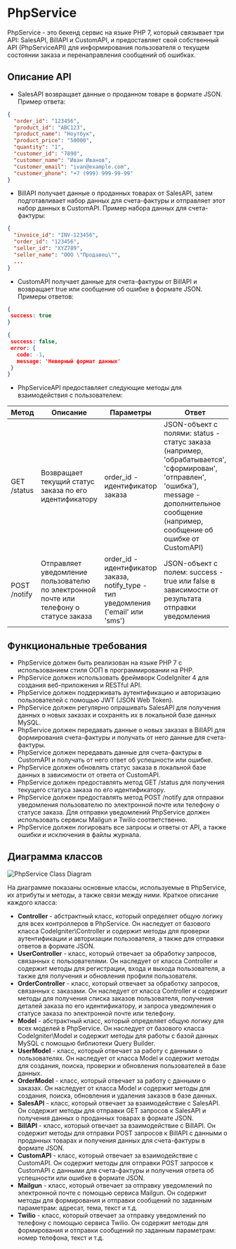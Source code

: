 # PhpService

PhpService - это бекенд сервис на языке PHP 7, который связывает три API: SalesAPI, BillAPI и CustomAPI, и предоставляет свой собственный API (PhpServiceAPI) для информирования пользователя о текущем состоянии заказа и перенаправления сообщений об ошибках.

## Описание API

- SalesAPI возвращает данные о проданном товаре в формате JSON. Пример ответа:

```json
{
  "order_id": "123456",
  "product_id": "ABC123",
  "product_name": "Ноутбук",
  "product_price": "50000",
  "quantity": "1",
  "customer_id": "7890",
  "customer_name": "Иван Иванов",
  "customer_email": "ivan@example.com",
  "customer_phone": "+7 (999) 999-99-99"
}
```

- BillAPI получает данные о проданных товарах от SalesAPI, затем подготавливает набор данных для счета-фактуры и отправляет этот набор данных в CustomAPI. Пример набора данных для счета-фактуры:

```json
{
  "invoice_id": "INV-123456",
  "order_id": "123456",
  "seller_id": "XYZ789",
  "seller_name": "ООО \"Продавец\"",
  ...
}
```

- CustomAPI получает данные для счета-фактуры от BillAPI и возвращает true или сообщение об ошибке в формате JSON. Примеры ответов:

```json
{
 success: true
}
```

```json
{
 success: false,
 error: {
   code: -1,
   message: 'Неверный формат данных'
 }
}
```

- PhpServiceAPI предоставляет следующие методы для взаимодействия с пользователем:

| Метод | Описание | Параметры | Ответ |
| --- | --- | --- | --- |
| GET /status | Возвращает текущий статус заказа по его идентификатору | order_id - идентификатор заказа | JSON-объект с полями: status - статус заказа (например, 'обрабатывается', 'сформирован', 'отправлен', 'ошибка'), message - дополнительное сообщение (например, сообщение об ошибке от CustomAPI) |
| POST /notify | Отправляет уведомление пользователю по электронной почте или телефону о статусе заказа | order_id - идентификатор заказа, notify_type - тип уведомления ('email' или 'sms') | JSON-объект с полем: success - true или false в зависимости от результата отправки уведомления |

## Функциональные требования

- PhpService должен быть реализован на языке PHP 7 с использованием стиля ООП в программировании на PHP.
- PhpService должен использовать фреймворк CodeIgniter 4 для создания веб-приложения и RESTful API.
- PhpService должен поддерживать аутентификацию и авторизацию пользователей с помощью JWT (JSON Web Token).
- PhpService должен регулярно опрашивать SalesAPI для получения данных о новых заказах и сохранять их в локальной базе данных MySQL.
- PhpService должен передавать данные о новых заказах в BillAPI для формирования счета-фактуры и получать от него данные для счета-фактуры.
- PhpService должен передавать данные для счета-фактуры в CustomAPI и получать от него ответ об успешности или ошибке.
- PhpService должен обновлять статус заказа в локальной базе данных в зависимости от ответа от CustomAPI.
- PhpService должен предоставлять метод GET /status для получения текущего статуса заказа по его идентификатору.
- PhpService должен предоставлять метод POST /notify для отправки уведомления пользователю по электронной почте или телефону о статусе заказа. Для отправки уведомлений PhpService должен использовать сервисы Mailgun и Twilio соответственно.
- PhpService должен логировать все запросы и ответы от API, а также ошибки и исключения в файлы журнала.

## Диаграмма классов

![PhpService Class Diagram]([PhpService_Class_Diagram.png](https://app.diagrams.net/#Uhttps%3A%2F%2Fraw.githubusercontent.com%2Fvladrastvorov%2FPhpService%2Fmaster%2FPhpService_Class_Diagram.drawio))

На диаграмме показаны основные классы, используемые в PhpService, их атрибуты и методы, а также связи между ними. Краткое описание каждого класса:

- **Controller** - абстрактный класс, который определяет общую логику для всех контроллеров в PhpService. Он наследует от базового класса CodeIgniter\Controller и содержит методы для проверки аутентификации и авторизации пользователя, а также для отправки ответов в формате JSON.
- **UserController** - класс, который отвечает за обработку запросов, связанных с пользователями. Он наследует от класса Controller и содержит методы для регистрации, входа и выхода пользователя, а также для получения и обновления профиля пользователя.
- **OrderController** - класс, который отвечает за обработку запросов, связанных с заказами. Он наследует от класса Controller и содержит методы для получения списка заказов пользователя, получения деталей заказа по его идентификатору, и запроса уведомления о статусе заказа по электронной почте или телефону.
- **Model** - абстрактный класс, который определяет общую логику для всех моделей в PhpService. Он наследует от базового класса CodeIgniter\Model и содержит методы для работы с базой данных MySQL с помощью библиотеки Query Builder.
- **UserModel** - класс, который отвечает за работу с данными о пользователях. Он наследует от класса Model и содержит методы для создания, поиска, проверки и обновления пользователей в базе данных.
- **OrderModel** - класс, который отвечает за работу с данными о заказах. Он наследует от класса Model и содержит методы для создания, поиска, обновления и удаления заказов в базе данных.
- **SalesAPI** - класс, который отвечает за взаимодействие с SalesAPI. Он содержит методы для отправки GET запросов к SalesAPI и получения данных о проданных товарах в формате JSON.
- **BillAPI** - класс, который отвечает за взаимодействие с BillAPI. Он содержит методы для отправки POST запросов к BillAPI с данными о проданных товарах и получения данных для счета-фактуры в формате JSON.
- **CustomAPI** - класс, который отвечает за взаимодействие с CustomAPI. Он содержит методы для отправки POST запросов к CustomAPI с данными для счета-фактуры и получения ответа об успешности или ошибке в формате JSON.
- **Mailgun** - класс, который отвечает за отправку уведомлений по электронной почте с помощью сервиса Mailgun. Он содержит методы для формирования и отправки сообщений по заданным параметрам: адресат, тема, текст и т.д.
- **Twilio** - класс, который отвечает за отправку уведомлений по телефону с помощью сервиса Twilio. Он содержит методы для формирования и отправки сообщений по заданным параметрам: номер телефона, текст и т.д.
